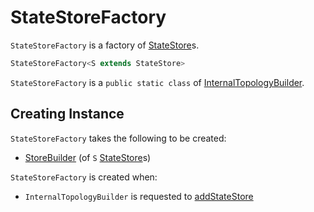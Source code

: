 # StateStoreFactory

`StateStoreFactory` is a factory of [StateStore](StateStore.md)s.

```java
StateStoreFactory<S extends StateStore>
```

`StateStoreFactory` is a `public static class` of [InternalTopologyBuilder](InternalTopologyBuilder.md).

## Creating Instance

`StateStoreFactory` takes the following to be created:

* <span id="builder"> [StoreBuilder](../state/StoreBuilder.md) (of `S` [StateStore](StateStore.md)s)

`StateStoreFactory` is created when:

* `InternalTopologyBuilder` is requested to [addStateStore](InternalTopologyBuilder.md#addStateStore)
